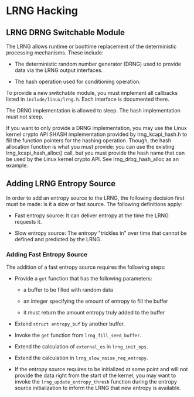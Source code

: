 # LRNG Hacking

## LRNG DRNG Switchable Module

The LRNG allows runtime or boottime replacement of the deterministic
processing mechanisms. These include:

* The deterministic random number generator (DRNG) used to provide data
via the LRNG output interfaces.

* The hash operation used for conditioning operation.

To provide a new switchable module, you must implement all callbacks
listed in `include/linux/lrng.h`. Each interface is documented there.

The DRNG implementation is allowed to sleep. The hash implementation must not
sleep.

If you want to only provide a DRNG implementation, you may use the Linux
kernel crypto API SHASH implementation provided by lrng_kcapi_hash.h to
fill the function pointers for the hashing operation. Though, the
hash allocation function is what you must provide: you can use the
existing lrng_kcapi_hash_alloc() call, but you must provide the hash name
that can be used by the Linux kernel crypto API. See lrng_drbg_hash_alloc
as an example.

## Adding LRNG Entropy Source

In order to add an entropy source to the LRNG, the following decision first
must be made: is it a slow or fast source. The following definitions apply:

* Fast entropy source: It can deliver entropy at the time the LRNG requests it.

* Slow entropy source: The entropy "trickles in" over time that cannot be
defined and predicted by the LRNG.

### Adding Fast Entropy Source

The addition of a fast entropy source requires the following steps:

* Provide a `get` function that has the following parameters:

	- a buffer to be filled with random data

	- an integer specifying the amount of entropy to fill the buffer

	- it must return the amount entropy truly added to the buffer

* Extend `struct entropy_buf` by another buffer.

* Invoke the `get` function from `lrng_fill_seed_buffer`.

* Extend the calculation of `external_es` in `lrng_init_ops`.

* Extend the calculation in `lrng_slow_noise_req_entropy`.

* If the entropy source requires to be initialized at some point and will not
provide the data right from the start of the kernel, you may want to invoke
the `lrng_update_entropy_thresh` function during the entropy source
initialization to inform the LRNG that new entropy is available.
